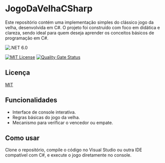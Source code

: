 
# JogoDaVelhaCSharp

Este repositório contém uma implementação simples do clássico jogo da velha, desenvolvida em C#. O projeto foi construído com foco em didática e clareza, sendo ideal para quem deseja aprender os conceitos básicos de programação em C#.

![.NET 6.0](https://img.shields.io/badge/.NET-6.0-512BD4?style=flat&logo=dotnet&logoColor=white)

[![MIT License](https://img.shields.io/badge/License-MIT-green.svg)](https://choosealicense.com/licenses/mit/)
[![Quality Gate Status](https://sonarcloud.io/api/project_badges/measure?project=samorysundjata_JogoDaVelhaCSharp&metric=alert_status)](https://sonarcloud.io/summary/new_code?id=samorysundjata_JogoDaVelhaCSharp)


## Licença

[MIT](https://choosealicense.com/licenses/mit/)


## Funcionalidades

- Interface de console interativa.
- Regras básicas do jogo da velha.
- Mecanismo para verificar o vencedor ou empate.


## Como usar

Clone o repositório, compile o código no Visual Studio ou outra IDE compatível com C#, e execute o jogo diretamente no console.

